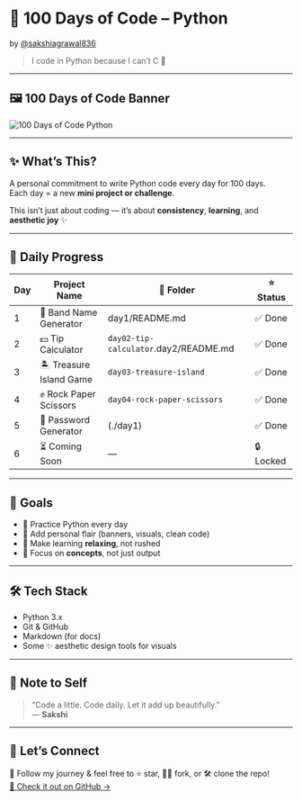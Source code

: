# 🌸 100 Days of Code – Python  
by [@sakshiagrawal836](https://github.com/SAKSHIAGRAWAL836)

> I code in Python because I can’t C 🐍

---

## 🖼️ 100 Days of Code Banner  
![100 Days of Code Python](https://imgur.com/your-banner-link) <!-- Replace with your actual banner URL if you have one -->

---

## ✨ What’s This?

A personal commitment to write Python code every day for 100 days.  
Each day = a new **mini project or challenge**.

This isn’t just about coding — it’s about **consistency**, **learning**, and **aesthetic joy** ✨

---

## 📔 Daily Progress

| Day | Project Name            | 📁 Folder                    | ⭐ Status |
|-----|--------------------------|------------------------------|-----------|
| 1   | 🎸 Band Name Generator    | day1/README.md  | ✅ Done    |
| 2   | 💵 Tip Calculator         | `day02-tip-calculator`.day2/README.md       | ✅ Done    |
| 3   | 🏝️ Treasure Island Game  | `day03-treasure-island`      | ✅ Done    |
| 4   | ✊ Rock Paper Scissors    | `day04-rock-paper-scissors`  | ✅ Done    |
| 5   | 🔐 Password Generator     | (./day1)  | ✅ Done    |
| 6   | ⏳ Coming Soon            | —                            | 🔒 Locked  |

---

## 🎯 Goals

- 🐍 Practice Python every day  
- 🎨 Add personal flair (banners, visuals, clean code)  
- 🧘 Make learning **relaxing**, not rushed  
- 🧠 Focus on **concepts**, not just output  

---

## 🛠️ Tech Stack

- Python 3.x  
- Git & GitHub  
- Markdown (for docs)  
- Some ✨ aesthetic design tools for visuals  

---

## 💌 Note to Self

> “Code a little. Code daily. Let it add up beautifully.”  
> — **Sakshi**

---

## 🤝 Let’s Connect

📍 Follow my journey & feel free to ⭐️ star, 👯‍♀️ fork, or 🛠️ clone the repo!  
[📎 Check it out on GitHub →](https://github.com/SAKSHIAGRAWAL836/100-days-of-code-python)
